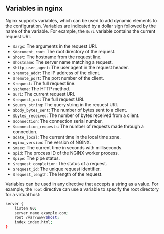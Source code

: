 ## Variables in nginx

Nginx supports variables, which can be used to add dynamic elements to the configuration. Variables are indicated by a dollar sign followed by the name of the variable. For example, the `$uri` variable contains the current request URI.

- `$args`: The arguments in the request URI.
- `$document_root`: The root directory of the request.
- `$host`: The hostname from the request line.
- `$hostname`: The server name matching a request.
- `$http_user_agent`: The user agent in the request header.
- `$remote_addr`: The IP address of the client.
- `$remote_port`: The port number of the client.
- `$request`: The full request line.
- `$scheme`: The HTTP method.
- `$uri`: The current request URI.
- `$request_uri`: The full request URI.
- `$query_string`: The query string in the request URI.
- `$body_bytes_sent`: The number of bytes sent to a client.
- `$bytes_received`: The number of bytes received from a client.
- `$connection`: The connection serial number.
- `$connection_requests`: The number of requests made through a connection.
- `$date_local`: The current time in the local time zone.
- `nginx_version`: The version of NGINX.
- `$msec`: The current time in seconds with milliseconds.
- `$pid`: The process ID of the NGINX worker process.
- `$pipe`: The pipe status.
- `$request_completion`: The status of a request.
- `$request_id`: The unique request identifier.
- `$request_length`: The length of the request.

Variables can be used in any directive that accepts a string as a value. For example, the `root` directive can use a variable to specify the root directory for a virtual host:

```bash
server {
    listen 80;
    server_name example.com;
    root /var/www/$host;
    index index.html;
}
```